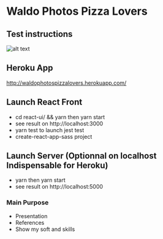 Waldo Photos Pizza Lovers
========================

## Test instructions

![alt text](https://storage.googleapis.com/waldophotospizzalovers/instructions.png)

## Heroku App

http://waldophotospizzalovers.herokuapp.com/

## Launch React Front

* cd react-ui/ && yarn then yarn start
* see result on http://localhost:3000
* yarn test to launch jest test
* create-react-app-sass project

## Launch Server (Optionnal on localhost Indispensable for Heroku)

* yarn then yarn start
* see result on http://localhost:5000

### Main Purpose

* Presentation
* References
* Show my soft and skills